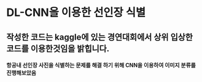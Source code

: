 # DL-CNN을 이용한 선인장 식별

## 작성한 코드는 kaggle에 있는 경연대회에서 상위 입상한 코드를 이용한것임을 밝힙니다.
####  항공내 선인장 사진을 식별하는 문제를 해결 하기 위해 CNN을 이용하여 이미지 분류를 진행해보았음
